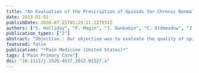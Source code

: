 ```yaml
---
title: "An Evaluation of the Prescription of Opioids for Chronic Nonmalignant Pain by Australian General Practitioners"
date: 2013-01-01
publishDate: 2020-07-25T05:29:21.227854Z
authors: ["S. Holliday", "P. Magin", "J. Dunbabin", "C. Oldmeadow", "J.M. Henry", "N. Lintzeris", "J. Attia", "S. Goode", "A. Dunlop"]
publication_types: ["2"]
abstract: "Objective.: Our objective was to evaluate the quality of opioid analgesia prescribing in chronic nonmalignant pain (CNMP) by general practitioners (GPs, family physicians). Design.: An anonymous, cross-sectional questionnaire-based survey. Setting.: The setting was five Australian divisions of general practice (geographically based associations of GPs). Methods.: A questionnaire was mailed to all division members. Outcome measures were adherence to individual recommendations of locally derived CNMP practice guidelines. Results.: We received 404 responses (response rate 23.3%). In the previous fortnight, GPs prescribed long-term continuous opioids for CNMP for a median of 4 and a mean of 7.1 (±8.7) patients with CNMP. Guideline concordance (GLC) was poor, with no GP always compliant with all guideline items, and only 31% GPs usually employing most items. GLC was highest for the avoidance of high dosages or fast-acting formulations. It was lowest for strategies minimizing individual and public health harms, such as the initiation of opioids on a time-limited trial basis, use of contracts, and the preclusion or management of aberrant behaviors. GLC was positively associated with relevant training or qualifications, registration with the Australian Prescription Drug Monitoring Programme, being an opioid substitution therapy prescriber, and female gender. Conclusions.: In this study, long-term opioids were frequently initiated for CNMP without a quality use-of-medicine approach. Potential sequelae are inadequate treatment of pain and escalating opioid-related harms. These data suggest a need for improved resourcing and training in opioid management across pain and addictions. © 2013 Wiley Periodicals, Inc."
featured: false
publication: "*Pain Medicine (United States)*"
tags: ["Pain Primary Care"]
doi: "10.1111/j.1526-4637.2012.01527.x"
---
```



